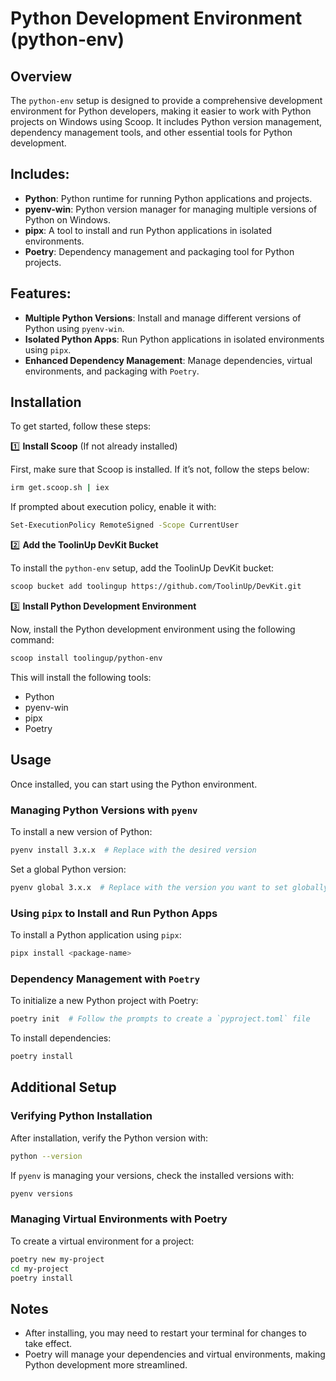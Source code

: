 # Python Development Environment (python-env)

## Overview

The `python-env` setup is designed to provide a comprehensive development environment for Python developers, making it easier to work with Python projects on Windows using Scoop. It includes Python version management, dependency management tools, and other essential tools for Python development.

## Includes:

- **Python**: Python runtime for running Python applications and projects.
- **pyenv-win**: Python version manager for managing multiple versions of Python on Windows.
- **pipx**: A tool to install and run Python applications in isolated environments.
- **Poetry**: Dependency management and packaging tool for Python projects.

## Features:

- **Multiple Python Versions**: Install and manage different versions of Python using `pyenv-win`.
- **Isolated Python Apps**: Run Python applications in isolated environments using `pipx`.
- **Enhanced Dependency Management**: Manage dependencies, virtual environments, and packaging with `Poetry`.

## Installation

To get started, follow these steps:

1️⃣ **Install Scoop** (If not already installed)

First, make sure that Scoop is installed. If it’s not, follow the steps below:

```bash
irm get.scoop.sh | iex
```

If prompted about execution policy, enable it with:

```bash
Set-ExecutionPolicy RemoteSigned -Scope CurrentUser
```

2️⃣ **Add the ToolinUp DevKit Bucket**

To install the `python-env` setup, add the ToolinUp DevKit bucket:

```bash
scoop bucket add toolingup https://github.com/ToolinUp/DevKit.git
```

3️⃣ **Install Python Development Environment**

Now, install the Python development environment using the following command:

```bash
scoop install toolingup/python-env
```

This will install the following tools:

- Python
- pyenv-win
- pipx
- Poetry

## Usage

Once installed, you can start using the Python environment.

### Managing Python Versions with `pyenv`

To install a new version of Python:

```bash
pyenv install 3.x.x  # Replace with the desired version
```

Set a global Python version:

```bash
pyenv global 3.x.x  # Replace with the version you want to set globally
```

### Using `pipx` to Install and Run Python Apps

To install a Python application using `pipx`:

```bash
pipx install <package-name>
```

### Dependency Management with `Poetry`

To initialize a new Python project with Poetry:

```bash
poetry init  # Follow the prompts to create a `pyproject.toml` file
```

To install dependencies:

```bash
poetry install
```

## Additional Setup

### Verifying Python Installation

After installation, verify the Python version with:

```bash
python --version
```

If `pyenv` is managing your versions, check the installed versions with:

```bash
pyenv versions
```

### Managing Virtual Environments with Poetry

To create a virtual environment for a project:

```bash
poetry new my-project
cd my-project
poetry install
```

## Notes

- After installing, you may need to restart your terminal for changes to take effect.
- Poetry will manage your dependencies and virtual environments, making Python development more streamlined.